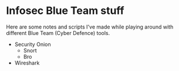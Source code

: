 # Infosec Blue Team stuff

Here are some notes and scripts I've made while playing around with different Blue Team (Cyber Defence) tools.

- Security Onion
  - Snort
  - Bro
- Wireshark
